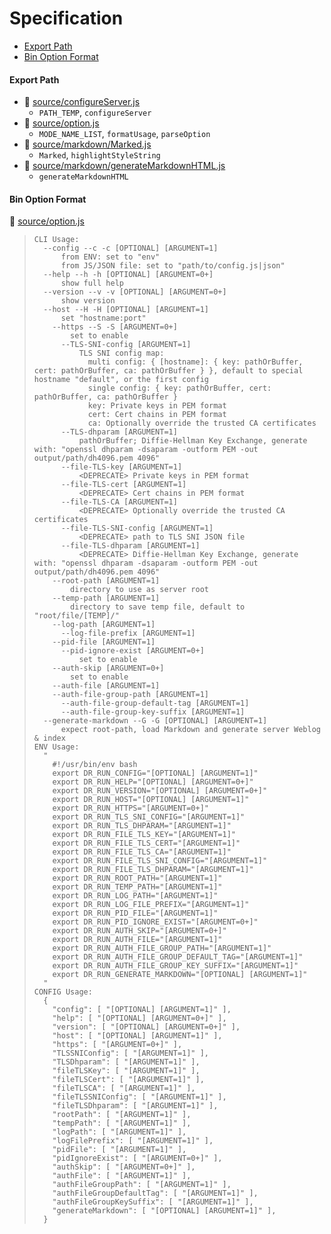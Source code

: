# Specification

* [Export Path](#export-path)
* [Bin Option Format](#bin-option-format)

#### Export Path
+ 📄 [source/configureServer.js](source/configureServer.js)
  - `PATH_TEMP`, `configureServer`
+ 📄 [source/option.js](source/option.js)
  - `MODE_NAME_LIST`, `formatUsage`, `parseOption`
+ 📄 [source/markdown/Marked.js](source/markdown/Marked.js)
  - `Marked`, `highlightStyleString`
+ 📄 [source/markdown/generateMarkdownHTML.js](source/markdown/generateMarkdownHTML.js)
  - `generateMarkdownHTML`

#### Bin Option Format
📄 [source/option.js](source/option.js)
> ```
> CLI Usage:
>   --config --c -c [OPTIONAL] [ARGUMENT=1]
>       from ENV: set to "env"
>       from JS/JSON file: set to "path/to/config.js|json"
>   --help --h -h [OPTIONAL] [ARGUMENT=0+]
>       show full help
>   --version --v -v [OPTIONAL] [ARGUMENT=0+]
>       show version
>   --host --H -H [OPTIONAL] [ARGUMENT=1]
>       set "hostname:port"
>     --https --S -S [ARGUMENT=0+]
>         set to enable
>       --TLS-SNI-config [ARGUMENT=1]
>           TLS SNI config map:
>             multi config: { [hostname]: { key: pathOrBuffer, cert: pathOrBuffer, ca: pathOrBuffer } }, default to special hostname "default", or the first config
>             single config: { key: pathOrBuffer, cert: pathOrBuffer, ca: pathOrBuffer }
>             key: Private keys in PEM format
>             cert: Cert chains in PEM format
>             ca: Optionally override the trusted CA certificates
>       --TLS-dhparam [ARGUMENT=1]
>           pathOrBuffer; Diffie-Hellman Key Exchange, generate with: "openssl dhparam -dsaparam -outform PEM -out output/path/dh4096.pem 4096"
>       --file-TLS-key [ARGUMENT=1]
>           <DEPRECATE> Private keys in PEM format
>       --file-TLS-cert [ARGUMENT=1]
>           <DEPRECATE> Cert chains in PEM format
>       --file-TLS-CA [ARGUMENT=1]
>           <DEPRECATE> Optionally override the trusted CA certificates
>       --file-TLS-SNI-config [ARGUMENT=1]
>           <DEPRECATE> path to TLS SNI JSON file
>       --file-TLS-dhparam [ARGUMENT=1]
>           <DEPRECATE> Diffie-Hellman Key Exchange, generate with: "openssl dhparam -dsaparam -outform PEM -out output/path/dh4096.pem 4096"
>     --root-path [ARGUMENT=1]
>         directory to use as server root
>     --temp-path [ARGUMENT=1]
>         directory to save temp file, default to "root/file/[TEMP]/"
>     --log-path [ARGUMENT=1]
>       --log-file-prefix [ARGUMENT=1]
>     --pid-file [ARGUMENT=1]
>       --pid-ignore-exist [ARGUMENT=0+]
>           set to enable
>     --auth-skip [ARGUMENT=0+]
>         set to enable
>     --auth-file [ARGUMENT=1]
>     --auth-file-group-path [ARGUMENT=1]
>       --auth-file-group-default-tag [ARGUMENT=1]
>       --auth-file-group-key-suffix [ARGUMENT=1]
>   --generate-markdown --G -G [OPTIONAL] [ARGUMENT=1]
>       expect root-path, load Markdown and generate server Weblog & index
> ENV Usage:
>   "
>     #!/usr/bin/env bash
>     export DR_RUN_CONFIG="[OPTIONAL] [ARGUMENT=1]"
>     export DR_RUN_HELP="[OPTIONAL] [ARGUMENT=0+]"
>     export DR_RUN_VERSION="[OPTIONAL] [ARGUMENT=0+]"
>     export DR_RUN_HOST="[OPTIONAL] [ARGUMENT=1]"
>     export DR_RUN_HTTPS="[ARGUMENT=0+]"
>     export DR_RUN_TLS_SNI_CONFIG="[ARGUMENT=1]"
>     export DR_RUN_TLS_DHPARAM="[ARGUMENT=1]"
>     export DR_RUN_FILE_TLS_KEY="[ARGUMENT=1]"
>     export DR_RUN_FILE_TLS_CERT="[ARGUMENT=1]"
>     export DR_RUN_FILE_TLS_CA="[ARGUMENT=1]"
>     export DR_RUN_FILE_TLS_SNI_CONFIG="[ARGUMENT=1]"
>     export DR_RUN_FILE_TLS_DHPARAM="[ARGUMENT=1]"
>     export DR_RUN_ROOT_PATH="[ARGUMENT=1]"
>     export DR_RUN_TEMP_PATH="[ARGUMENT=1]"
>     export DR_RUN_LOG_PATH="[ARGUMENT=1]"
>     export DR_RUN_LOG_FILE_PREFIX="[ARGUMENT=1]"
>     export DR_RUN_PID_FILE="[ARGUMENT=1]"
>     export DR_RUN_PID_IGNORE_EXIST="[ARGUMENT=0+]"
>     export DR_RUN_AUTH_SKIP="[ARGUMENT=0+]"
>     export DR_RUN_AUTH_FILE="[ARGUMENT=1]"
>     export DR_RUN_AUTH_FILE_GROUP_PATH="[ARGUMENT=1]"
>     export DR_RUN_AUTH_FILE_GROUP_DEFAULT_TAG="[ARGUMENT=1]"
>     export DR_RUN_AUTH_FILE_GROUP_KEY_SUFFIX="[ARGUMENT=1]"
>     export DR_RUN_GENERATE_MARKDOWN="[OPTIONAL] [ARGUMENT=1]"
>   "
> CONFIG Usage:
>   {
>     "config": [ "[OPTIONAL] [ARGUMENT=1]" ],
>     "help": [ "[OPTIONAL] [ARGUMENT=0+]" ],
>     "version": [ "[OPTIONAL] [ARGUMENT=0+]" ],
>     "host": [ "[OPTIONAL] [ARGUMENT=1]" ],
>     "https": [ "[ARGUMENT=0+]" ],
>     "TLSSNIConfig": [ "[ARGUMENT=1]" ],
>     "TLSDhparam": [ "[ARGUMENT=1]" ],
>     "fileTLSKey": [ "[ARGUMENT=1]" ],
>     "fileTLSCert": [ "[ARGUMENT=1]" ],
>     "fileTLSCA": [ "[ARGUMENT=1]" ],
>     "fileTLSSNIConfig": [ "[ARGUMENT=1]" ],
>     "fileTLSDhparam": [ "[ARGUMENT=1]" ],
>     "rootPath": [ "[ARGUMENT=1]" ],
>     "tempPath": [ "[ARGUMENT=1]" ],
>     "logPath": [ "[ARGUMENT=1]" ],
>     "logFilePrefix": [ "[ARGUMENT=1]" ],
>     "pidFile": [ "[ARGUMENT=1]" ],
>     "pidIgnoreExist": [ "[ARGUMENT=0+]" ],
>     "authSkip": [ "[ARGUMENT=0+]" ],
>     "authFile": [ "[ARGUMENT=1]" ],
>     "authFileGroupPath": [ "[ARGUMENT=1]" ],
>     "authFileGroupDefaultTag": [ "[ARGUMENT=1]" ],
>     "authFileGroupKeySuffix": [ "[ARGUMENT=1]" ],
>     "generateMarkdown": [ "[OPTIONAL] [ARGUMENT=1]" ],
>   }
> ```
